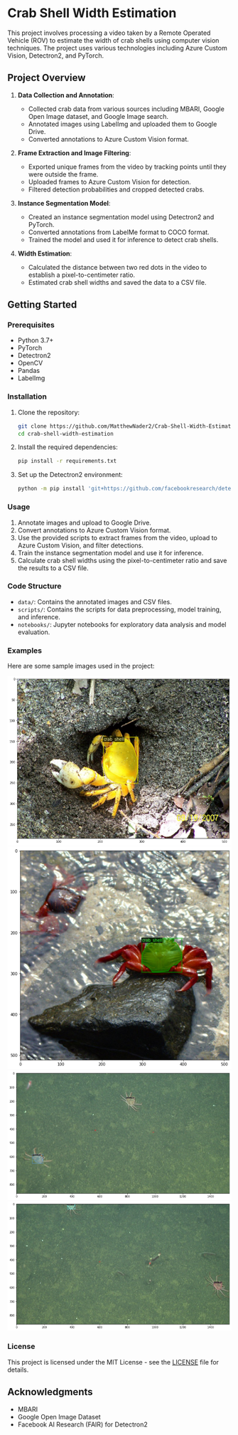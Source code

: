 # Crab Shell Width Estimation

This project involves processing a video taken by a Remote Operated Vehicle (ROV) to estimate the width of crab shells using computer vision techniques. The project uses various technologies including Azure Custom Vision, Detectron2, and PyTorch.

## Project Overview

1. **Data Collection and Annotation**:
    - Collected crab data from various sources including MBARI, Google Open Image dataset, and Google Image search.
    - Annotated images using LabelImg and uploaded them to Google Drive.
    - Converted annotations to Azure Custom Vision format.

2. **Frame Extraction and Image Filtering**:
    - Exported unique frames from the video by tracking points until they were outside the frame.
    - Uploaded frames to Azure Custom Vision for detection.
    - Filtered detection probabilities and cropped detected crabs.

3. **Instance Segmentation Model**:
    - Created an instance segmentation model using Detectron2 and PyTorch.
    - Converted annotations from LabelMe format to COCO format.
    - Trained the model and used it for inference to detect crab shells.

4. **Width Estimation**:
    - Calculated the distance between two red dots in the video to establish a pixel-to-centimeter ratio.
    - Estimated crab shell widths and saved the data to a CSV file.

## Getting Started

### Prerequisites

- Python 3.7+
- PyTorch
- Detectron2
- OpenCV
- Pandas
- LabelImg

### Installation

1. Clone the repository:
    ```bash
    git clone https://github.com/MatthewNader2/Crab-Shell-Width-Estimation.git
    cd crab-shell-width-estimation
    ```

2. Install the required dependencies:
    ```bash
    pip install -r requirements.txt
    ```

3. Set up the Detectron2 environment:
    ```bash
    python -m pip install 'git+https://github.com/facebookresearch/detectron2.git'
    ```

### Usage

1. Annotate images and upload to Google Drive.
2. Convert annotations to Azure Custom Vision format.
3. Use the provided scripts to extract frames from the video, upload to Azure Custom Vision, and filter detections.
4. Train the instance segmentation model and use it for inference.
5. Calculate crab shell widths using the pixel-to-centimeter ratio and save the results to a CSV file.

### Code Structure

- `data/`: Contains the annotated images and CSV files.
- `scripts/`: Contains the scripts for data preprocessing, model training, and inference.
- `notebooks/`: Jupyter notebooks for exploratory data analysis and model evaluation.

### Examples

Here are some sample images used in the project:

![Crab Example 1](data/download.png)
![Crab Example 3](data/download(2).png)
![Crab Example 2](data/download(3).png)
![Crab Example 3](data/download(4).png)

### License

This project is licensed under the MIT License - see the [LICENSE](LICENSE) file for details.

## Acknowledgments

- MBARI
- Google Open Image Dataset
- Facebook AI Research (FAIR) for Detectron2
